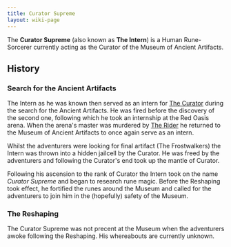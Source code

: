 ```yaml
---
title: Curator Supreme
layout: wiki-page
---
```


The **Curator Supreme** (also known as **The Intern**) is a Human Rune-Sorcerer currently acting as the Curator of the Museum of Ancient Artifacts. 

## History

### Search for the Ancient Artifacts

The Intern as he was known then served as an intern for [The Curator](The-Curator) during the search for the Ancient Artifacts. He was fired before the discovery of the second one, following which he took an internship at the Red Oasis arena. When the arena's master was murdered by [The Rider](The-Rider) he returned to the Museum of Ancient Artifacts to once again serve as an intern.

Whilst the adventurers were looking for final artifact (The Frostwalkers) the Intern was thrown into a hidden jailcell by the Curator. He was freed by the adventurers and following the Curator's end took up the mantle of Curator.

Following his ascension to the rank of Curator the Intern took on the name *Curator Supreme* and began to research rune magic. Before the Reshaping took effect, he fortified the runes around the Museum and called for the adventurers to join him in the (hopefully) safety of the Museum.

### The Reshaping

The Curator Supreme was not precent at the Museum when the adventurers awoke following the Reshaping. His whereabouts are currently unknown.
